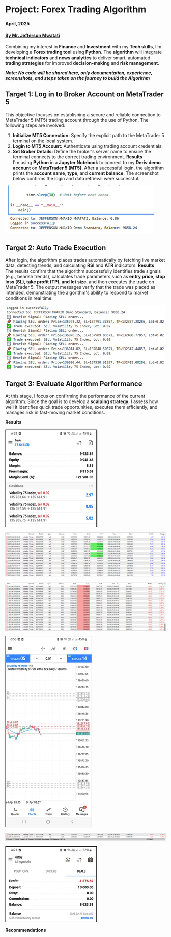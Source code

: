 # Project: Forex Trading Algorithm
#### **April, 2025** 
#### [**By Mr. Jefferson Mwatati**](https://github.com/jeffersonmwatati)
Combining my interest in **Finance** and **Investment** with my **Tech skills**, I’m developing a **Forex trading tool** using **Python**. The **algorithm** will integrate **technical indicators** and **news analytics** to deliver smart, automated **trading strategies** for improved **decision-making** and **risk management**.

***Note: No code will be shared here, only documentation, experience, screenshots, and steps taken on the journey to build the Algorithm***

## Target 1: Log in to Broker Account on MetaTrader 5
This objective focuses on establishing a secure and reliable connection to MetaTrader 5 (MT5) trading account through the use of Python. The following steps are involved:
   1. **Initialize MT5 Connection:** Specify the explicit path to the MetaTrader 5 terminal on the local system.
   2. **Login to MT5 Account:** Authenticate using trading account credentials.
   3. **Set Broker Details:** Define the broker's server name to ensure the terminal connects to the correct trading environment.
**Results** <br/>
I'm using **Python** in a **Jupyter Notebook** to connect to my **Deriv demo account** on **MetaTrader 5 (MT5)**. After a successful login, the algorithm prints the **account name**, **type**, and **current balance**.
The screenshot below confirms the login and data retrieval were successful.
<p align="left"> <img src="img/login-successful.PNG" alt="Login Successful"> </p>

## Target 2: Auto Trade Execution
After login, the algorithm places trades automatically by fetching live market data, detecting trends, and calculating **RSI** and **ATR** indicators.
**Results** <br/>
The results confirm that the algorithm successfully identifies trade signals (e.g., bearish trends), calculates trade parameters such as **entry price, stop loss (SL), take profit (TP), and lot size**, and then executes the trade on MetaTrader 5. The output messages verify that the trade was placed as intended, demonstrating the algorithm's ability to respond to market conditions in real time.
<p align="left"> <img src="img/place-trade1.PNG" alt="Place Trade"> </p>

## Target 3: Evaluate Algorithm Performance
At this stage, I focus on confirming the performance of the current algorithm. Since the goal is to develop a **scalping strategy**, I assess how well it identifies quick trade opportunities, executes them efficiently, and manages risk in fast-moving market conditions.

**Results** <br/>
<p align="left"> <img src="img/placed-trades-well.PNG" alt="placed trades well"> </p>

<p align="left"> <img src="img/good-results.PNG" alt="good results"> </p>

<p align="left"> <img src="img/bad-results.PNG" alt="bad results"> </p>

<p align="left"> <img src="img/SLTPseen.PNG" alt="SL and TP"> </p>

<p align="left"> <img src="img/loss-amount.PNG" alt="Loss Amount"> </p>

<p align="left"> <img src="img/balance-loss.PNG" alt="Balance Loss"> </p>

**Recommendations** <br/>

